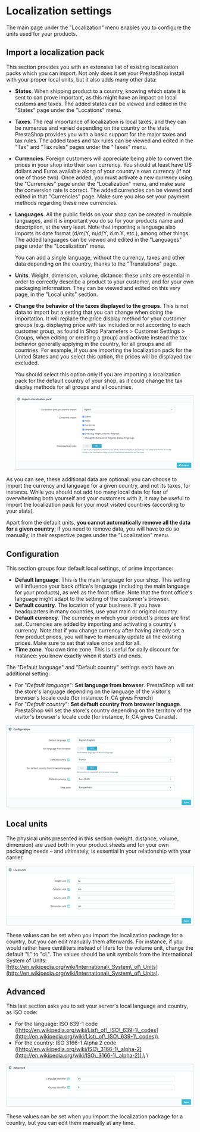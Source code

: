 # Localization settings

The main page under the "Localization" menu enables you to configure the units used for your products.

## Import a localization pack <a href="#localizationsettings-importalocalizationpack" id="localizationsettings-importalocalizationpack"></a>

This section provides you with an extensive list of existing localization packs which you can import. Not only does it set your PrestaShop install with your proper local units, but it also adds many other data:

* **States**. When shipping product to a country, knowing which state it is sent to can prove important, as this might have an impact on local customs and taxes. The added states can be viewed and edited in the "States" page under the "Locations" menu.
* **Taxes**. The real importance of localization is local taxes, and they can be numerous and varied depending on the country or the state. PrestaShop provides you with a basic support for the major taxes and tax rules. The added taxes and tax rules can be viewed and edited in the "Tax" and "Tax rules" pages under the "Taxes" menu.
* **Currencies**. Foreign customers will appreciate being able to convert the prices in your shop into their own currency. You should at least have US dollars and Euros available along of your country's own currency (if not one of those two). Once added, you must activate a new currency using the "Currencies" page under the "Localization" menu, and make sure the conversion rate is correct. The added currencies can be viewed and edited in that "Currencies" page. Make sure you also set your payment methods regarding these new currencies.
*   **Languages**. All the public fields on your shop can be created in multiple languages, and it is important you do so for your products name and description, at the very least. Note that importing a language also imports its date format (d/m/Y, m/d/Y, d.m.Y, etc.), among other things. The added languages can be viewed and edited in the "Languages" page under the "Localization" menu.

    You can add a single language, without the currency, taxes and other data depending on the country, thanks to the "Translations" page.
* **Units**. Weight, dimension, volume, distance: these units are essential in order to correctly describe a product to your customer, and for your own packaging information. They can be viewed and edited on this very page, in the "Local units" section.
*   **Change the behavior of the taxes displayed to the groups**. This is not data to import but a setting that you can change when doing the importation. It will replace the price display method for your customer groups (e.g. displaying price with tax included or not according to each customer group, as found in Shop Parameters > Customer Settings > Groups, when editing or creating a group) and activate instead the tax behavior generally applying in the country, for all groups and all countries. For example, if you are importing the localization pack for the United States and you select this option, the prices will be displayed tax excluded.&#x20;

    You should select this option only if you are importing a localization pack for the default country of your shop, as it could change the tax display methods for all groups and all countries.

    ![](<../../../../.gitbook/assets/64225597 (2).png>)

As you can see, these additional data are optional: you can choose to import the currency and language for a given country, and not its taxes, for instance. While you should not add too many local data for fear of overwhelming both yourself and your customers with it, it may be useful to import the localization pack for your most visited countries (according to your stats).

Apart from the default units, **you cannot automatically remove all the data for a given country**; if you need to remove data, you will have to do so manually, in their respective pages under the "Localization" menu.

## Configuration <a href="#localizationsettings-configuration" id="localizationsettings-configuration"></a>

This section groups four default local settings, of prime importance:

* **Default language**. This is the main language for your shop. This setting will influence your back office's language (including the main language for your products), as well as the front office. Note that the front office's language might adapt to the setting of the customer's browser.
* **Default country**. The location of your business. If you have headquarters in many countries, use your main or original country.
* **Default currency**. The currency in which your product's prices are first set. Currencies are added by importing and activating a country's currency. Note that if you change currency after having already set a few product prices, you will have to manually update all the existing prices. Make sure to set that value once and for all.
* **Time zone**. You own time zone. This is useful for daily discount for instance: you know exactly when it starts and ends.

The "Default language" and "Default country" settings each have an additional setting:

* For "_Default language_": **Set language from browser**. PrestaShop will set the store's language depending on the language of the visitor's browser's locale code (for instance: fr\_CA gives French)
* For "_Default country_": **Set default country from browser language**. PrestaShop will set the store's country depending on the territory of the visitor's browser's locale code (for instance, fr\_CA gives Canada).

![](<../../../../.gitbook/assets/64225598 (3) (1) (3).png>)

## Local units <a href="#localizationsettings-localunits" id="localizationsettings-localunits"></a>

The physical units presented in this section (weight, distance, volume, dimension) are used both in your product sheets and for your own packaging needs – and ultimately, is essential in your relationship with your carrier.

![](<../../../../.gitbook/assets/64225599 (4) (4).png>)

These values can be set when you import the localization package for a country, but you can edit manually them afterwards. For instance, if you would rather have centiliters instead of liters for the volume unit, change the default "L" to "cL". The values should be unit symbols from the International System of Units: [http://en.wikipedia.org/wiki/International\_System\_of\_Units](http://en.wikipedia.org/wiki/International\_System\_of\_Units).

## Advanced <a href="#localizationsettings-advanced" id="localizationsettings-advanced"></a>

This last section asks you to set your server's local language and country, as ISO code:

* For the language: ISO 639-1 code ([http://en.wikipedia.org/wiki/List\_of\_ISO\_639-1\_codes](http://en.wikipedia.org/wiki/List\_of\_ISO\_639-1\_codes)).
* For the country: ISO 3166-1 Alpha 2 code ([http://en.wikipedia.org/wiki/ISO\_3166-1\_alpha-2](http://en.wikipedia.org/wiki/ISO\_3166-1\_alpha-2)).\
  \


![](<../../../../.gitbook/assets/64225600 (4) (2) (3).png>)

These values can be set when you import the localization package for a country, but you can edit them manually at any time.
